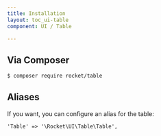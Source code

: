 ```yaml
---
title: Installation
layout: toc_ui-table
component: UI / Table

---
```


## Via Composer

``` bash
$ composer require rocket/table
```

## Aliases

If you want, you can configure an alias for the table:

```
'Table' => '\Rocket\UI\Table\Table',
```
